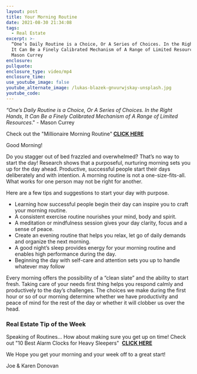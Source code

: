 ```yaml
---
layout: post
title: Your Morning Routine
date: 2021-08-30 21:34:08
tags:
  - Real Estate
excerpt: >-
  “One’s Daily Routine is a Choice, Or A Series of Choices. In the Right Hands,
  It Can Be a Finely Calibrated Mechanism of A Range of Limited Resources." -
  Mason Currey
enclosure:
pullquote:
enclosure_type: video/mp4
enclosure_time:
use_youtube_image: false
youtube_alternate_image: /lukas-blazek-gnvurwjskay-unsplash.jpg
youtube_code:
---
```

*“One’s Daily Routine is a Choice, Or A Series of Choices. In the Right Hands, It Can Be a Finely Calibrated Mechanism of A Range of Limited Resources*." - Mason Currey

Check out the "Millionaire Morning Routine"**&nbsp;[CLICK HERE](https://youtu.be/5EnvxbCkiNI)**

Good Morning\!&nbsp;

Do you stagger out of bed frazzled and overwhelmed? That’s no way to start the day\! Research shows that a purposeful, nurturing morning sets you up for the day ahead. Productive, successful people start their days deliberately and with intention. A morning routine is not a one-size-fits-all. What works for one person may not be right for another.

Here are a few tips and suggestions to start your day with purpose.

* Learning how successful people begin their day can inspire you to craft your morning routine.
* A consistent exercise routine nourishes your mind, body and spirit.
* A meditation or mindfulness session gives your day clarity, focus and a sense of peace.
* Create an evening routine that helps you relax, let go of daily demands and organize the next morning.
* A good night’s sleep provides energy for your morning routine and enables high performance during the day.
* Beginning the day with self-care and attention sets you up to handle whatever may follow

Every morning offers the possibility of a “clean slate” and the ability to start fresh. Taking care of your needs first thing helps you respond calmly and productively to the day’s challenges. The choices we make during the first hour or so of our morning determine whether we have productivity and peace of mind for the rest of the day or whether it will clobber us over the head.

### Real Estate Tip of the Week

Speaking of Routines... How about making sure you get up on time\! Check out "10 Best Alarm Clocks for Heavy Sleepers" &nbsp;**[CLICK HERE](https://www.health.com/condition/sleep/15-alarm-clocks-for-heavy-sleepers?slide=1141d7ba-49a3-42fc-8820-da1df9886d15#1141d7ba-49a3-42fc-8820-da1df9886d15)**

We Hope you get your morning and your week off to a great start\!

Joe & Karen Donovan
